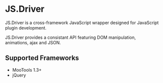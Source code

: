 # JS.Driver

JS.Driver is a cross-framework JavaScript wrapper designed for JavaScript plugin development.

JS.Driver provides a consistant API featuring DOM manipulation, animations, ajax and JSON.


## Supported Frameworks

- MooTools 1.3+
- jQuery
